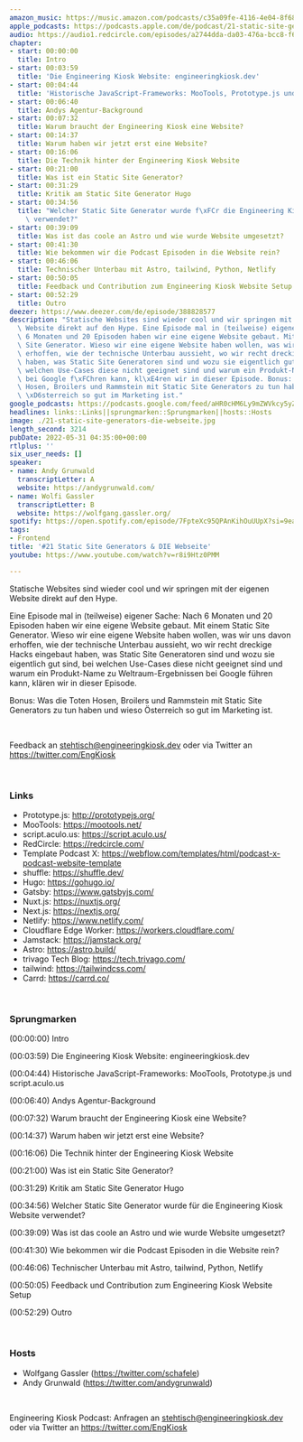 ```yaml
---
amazon_music: https://music.amazon.com/podcasts/c35a09fe-4116-4e04-8f68-77d61b112e46/episodes/06af1212-634d-416e-9195-6255d68943a4/engineering-kiosk-21-static-site-generators-die-webseite
apple_podcasts: https://podcasts.apple.com/de/podcast/21-static-site-generators-die-webseite/id1603082924?i=1000564628540
audio: https://audio1.redcircle.com/episodes/a2744dda-da03-476a-bcc8-f6646e8b0c95/stream.mp3
chapter:
- start: 00:00:00
  title: Intro
- start: 00:03:59
  title: 'Die Engineering Kiosk Website: engineeringkiosk.dev'
- start: 00:04:44
  title: 'Historische JavaScript-Frameworks: MooTools, Prototype.js und script.aculo.us'
- start: 00:06:40
  title: Andys Agentur-Background
- start: 00:07:32
  title: Warum braucht der Engineering Kiosk eine Website?
- start: 00:14:37
  title: Warum haben wir jetzt erst eine Website?
- start: 00:16:06
  title: Die Technik hinter der Engineering Kiosk Website
- start: 00:21:00
  title: Was ist ein Static Site Generator?
- start: 00:31:29
  title: Kritik am Static Site Generator Hugo
- start: 00:34:56
  title: "Welcher Static Site Generator wurde f\xFCr die Engineering Kiosk Website\
    \ verwendet?"
- start: 00:39:09
  title: Was ist das coole an Astro und wie wurde Website umgesetzt?
- start: 00:41:30
  title: Wie bekommen wir die Podcast Episoden in die Website rein?
- start: 00:46:06
  title: Technischer Unterbau mit Astro, tailwind, Python, Netlify
- start: 00:50:05
  title: Feedback und Contribution zum Engineering Kiosk Website Setup
- start: 00:52:29
  title: Outro
deezer: https://www.deezer.com/de/episode/388828577
description: "Statische Websites sind wieder cool und wir springen mit der eigenen\
  \ Website direkt auf den Hype. Eine Episode mal in (teilweise) eigener Sache: Nach\
  \ 6 Monaten und 20 Episoden haben wir eine eigene Website gebaut. Mit einem Static\
  \ Site Generator. Wieso wir eine eigene Website haben wollen, was wir uns davon\
  \ erhoffen, wie der technische Unterbau aussieht, wo wir recht dreckige Hacks eingebaut\
  \ haben, was Static Site Generatoren sind und wozu sie eigentlich gut sind, bei\
  \ welchen Use-Cases diese nicht geeignet sind und warum ein Produkt-Name zu Weltraum-Ergebnissen\
  \ bei Google f\xFChren kann, kl\xE4ren wir in dieser Episode. Bonus: Was die Toten\
  \ Hosen, Broilers und Rammstein mit Static Site Generators zu tun haben und wieso\
  \ \xD6sterreich so gut im Marketing ist."
google_podcasts: https://podcasts.google.com/feed/aHR0cHM6Ly9mZWVkcy5yZWRjaXJjbGUuY29tLzBlY2ZkZmQ3LWZkYTEtNGMzZC05NTE1LTQ3NjcyN2Y5ZGY1ZQ/episode/N2Q5NzExODItNWEwMi00ZDU5LWExOTgtODJhZWQzZDFiZGM4?sa=X&ved=0CAUQkfYCahcKEwi4xqzSkon4AhUAAAAAHQAAAAAQAg
headlines: links::Links||sprungmarken::Sprungmarken||hosts::Hosts
image: ./21-static-site-generators-die-webseite.jpg
length_second: 3214
pubDate: 2022-05-31 04:35:00+00:00
rtlplus: ''
six_user_needs: []
speaker:
- name: Andy Grunwald
  transcriptLetter: A
  website: https://andygrunwald.com/
- name: Wolfi Gassler
  transcriptLetter: B
  website: https://wolfgang.gassler.org/
spotify: https://open.spotify.com/episode/7FpteXc95QPAnKihOuUUpX?si=9ea7bd26f6ec4858
tags:
- Frontend
title: '#21 Static Site Generators & DIE Webseite'
youtube: https://www.youtube.com/watch?v=r8i9Htz0PMM

---
```

<p>Statische Websites sind wieder cool und wir springen mit der eigenen Website direkt auf den Hype.</p><p>Eine Episode mal in (teilweise) eigener Sache: Nach 6 Monaten und 20 Episoden haben wir eine eigene Website gebaut. Mit einem Static Site Generator. Wieso wir eine eigene Website haben wollen, was wir uns davon erhoffen, wie der technische Unterbau aussieht, wo wir recht dreckige Hacks eingebaut haben, was Static Site Generatoren sind und wozu sie eigentlich gut sind, bei welchen Use-Cases diese nicht geeignet sind und warum ein Produkt-Name zu Weltraum-Ergebnissen bei Google führen kann, klären wir in dieser Episode.</p><p>Bonus: Was die Toten Hosen, Broilers und Rammstein mit Static Site Generators zu tun haben und wieso Österreich so gut im Marketing ist.</p><p><br></p><p>Feedback an <a href="mailto:stehtisch@engineeringkiosk.dev" rel="nofollow">stehtisch@engineeringkiosk.dev</a> oder via Twitter an <a href="https://twitter.com/EngKiosk" rel="nofollow">https://twitter.com/EngKiosk</a></p><p><br></p><h3 id="links">Links</h3><ul><li>Prototype.js: <a href="http://prototypejs.org/" rel="nofollow">http://prototypejs.org/</a></li><li>MooTools: <a href="https://mootools.net/" rel="nofollow">https://mootools.net/</a></li><li>script.aculo.us: <a href="https://script.aculo.us/" rel="nofollow">https://script.aculo.us/</a></li><li>RedCircle: <a href="https://redcircle.com/" rel="nofollow">https://redcircle.com/</a></li><li>Template Podcast X: <a href="https://webflow.com/templates/html/podcast-x-podcast-website-template" rel="nofollow">https://webflow.com/templates/html/podcast-x-podcast-website-template</a></li><li>shuffle: <a href="https://shuffle.dev/" rel="nofollow">https://shuffle.dev/</a></li><li>Hugo: <a href="https://gohugo.io/" rel="nofollow">https://gohugo.io/</a></li><li>Gatsby: <a href="https://www.gatsbyjs.com/" rel="nofollow">https://www.gatsbyjs.com/</a></li><li>Nuxt.js: <a href="https://nuxtjs.org/" rel="nofollow">https://nuxtjs.org/</a></li><li>Next.js: <a href="https://nextjs.org/" rel="nofollow">https://nextjs.org/</a></li><li>Netlify: <a href="https://www.netlify.com/" rel="nofollow">https://www.netlify.com/</a></li><li>Cloudflare Edge Worker: <a href="https://workers.cloudflare.com/" rel="nofollow">https://workers.cloudflare.com/</a></li><li>Jamstack: <a href="https://jamstack.org/" rel="nofollow">https://jamstack.org/</a></li><li>Astro: <a href="https://astro.build/" rel="nofollow">https://astro.build/</a></li><li>trivago Tech Blog: <a href="https://tech.trivago.com/" rel="nofollow">https://tech.trivago.com/</a></li><li>tailwind: <a href="https://tailwindcss.com/" rel="nofollow">https://tailwindcss.com/</a></li><li>Carrd: <a href="https://carrd.co/" rel="nofollow">https://carrd.co/</a></li></ul><p><br></p><h3 id="sprungmarken">Sprungmarken</h3><p>(00:00:00) Intro</p><p>(00:03:59) Die Engineering Kiosk Website: engineeringkiosk.dev</p><p>(00:04:44) Historische JavaScript-Frameworks: MooTools, Prototype.js und script.aculo.us</p><p>(00:06:40) Andys Agentur-Background</p><p>(00:07:32) Warum braucht der Engineering Kiosk eine Website?</p><p>(00:14:37) Warum haben wir jetzt erst eine Website?</p><p>(00:16:06) Die Technik hinter der Engineering Kiosk Website</p><p>(00:21:00) Was ist ein Static Site Generator?</p><p>(00:31:29) Kritik am Static Site Generator Hugo</p><p>(00:34:56) Welcher Static Site Generator wurde für die Engineering Kiosk Website verwendet?</p><p>(00:39:09) Was ist das coole an Astro und wie wurde Website umgesetzt?</p><p>(00:41:30) Wie bekommen wir die Podcast Episoden in die Website rein?</p><p>(00:46:06) Technischer Unterbau mit Astro, tailwind, Python, Netlify</p><p>(00:50:05) Feedback und Contribution zum Engineering Kiosk Website Setup</p><p>(00:52:29) Outro</p><p><br></p><h3 id="hosts">Hosts</h3><ul><li>Wolfgang Gassler (<a href="https://twitter.com/schafele" rel="nofollow">https://twitter.com/schafele</a>)</li><li>Andy Grunwald (<a href="https://twitter.com/andygrunwald" rel="nofollow">https://twitter.com/andygrunwald</a>)</li></ul><p><br></p><p>Engineering Kiosk Podcast: Anfragen an <a href="mailto:stehtisch@engineeringkiosk.dev" rel="nofollow">stehtisch@engineeringkiosk.dev</a> oder via Twitter an <a href="https://twitter.com/EngKiosk" rel="nofollow">https://twitter.com/EngKiosk</a></p>